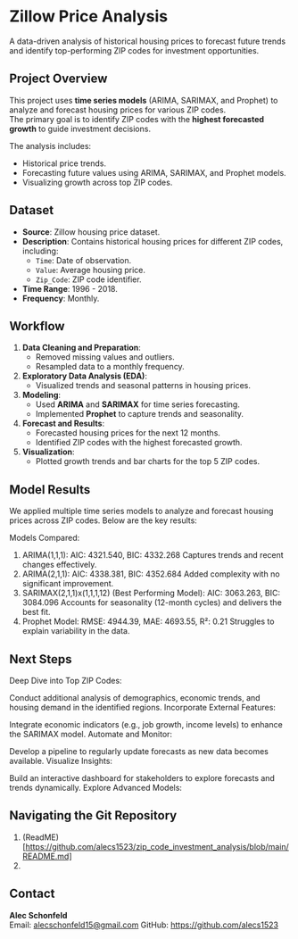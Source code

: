 # Zillow Price Analysis
A data-driven analysis of historical housing prices to forecast future trends and identify top-performing ZIP codes for investment opportunities.

## Project Overview
This project uses **time series models** (ARIMA, SARIMAX, and Prophet) to analyze and forecast housing prices for various ZIP codes.  
The primary goal is to identify ZIP codes with the **highest forecasted growth** to guide investment decisions.

The analysis includes:
- Historical price trends.
- Forecasting future values using ARIMA, SARIMAX, and Prophet models.
- Visualizing growth across top ZIP codes.

## Dataset
- **Source**: Zillow housing price dataset.
- **Description**: Contains historical housing prices for different ZIP codes, including:
   - `Time`: Date of observation.
   - `Value`: Average housing price.
   - `Zip_Code`: ZIP code identifier.
- **Time Range**: 1996 - 2018.
- **Frequency**: Monthly.

## Workflow
1. **Data Cleaning and Preparation**:
   - Removed missing values and outliers.
   - Resampled data to a monthly frequency.
2. **Exploratory Data Analysis (EDA)**:
   - Visualized trends and seasonal patterns in housing prices.
3. **Modeling**:
   - Used **ARIMA** and **SARIMAX** for time series forecasting.
   - Implemented **Prophet** to capture trends and seasonality.
4. **Forecast and Results**:
   - Forecasted housing prices for the next 12 months.
   - Identified ZIP codes with the highest forecasted growth.
5. **Visualization**:
   - Plotted growth trends and bar charts for the top 5 ZIP codes.

## Model Results

We applied multiple time series models to analyze and forecast housing prices across ZIP codes. Below are the key results:

Models Compared:
1. ARIMA(1,1,1):
AIC: 4321.540, BIC: 4332.268
Captures trends and recent changes effectively.
2. ARIMA(2,1,1):
AIC: 4338.381, BIC: 4352.684
Added complexity with no significant improvement.
3. SARIMAX(2,1,1)x(1,1,1,12) (Best Performing Model):
AIC: 3063.263, BIC: 3084.096
Accounts for seasonality (12-month cycles) and delivers the best fit.
4. Prophet Model:
RMSE: 4944.39, MAE: 4693.55, R²: 0.21
Struggles to explain variability in the data.

## Next Steps
Deep Dive into Top ZIP Codes:

Conduct additional analysis of demographics, economic trends, and housing demand in the identified regions.
Incorporate External Features:

Integrate economic indicators (e.g., job growth, income levels) to enhance the SARIMAX model.
Automate and Monitor:

Develop a pipeline to regularly update forecasts as new data becomes available.
Visualize Insights:

Build an interactive dashboard for stakeholders to explore forecasts and trends dynamically.
Explore Advanced Models:

## Navigating the Git Repository 
1. (ReadME) [https://github.com/alecs1523/zip_code_investment_analysis/blob/main/README.md]
2. 



## Contact
**Alec Schonfeld**  
Email: alecschonfeld15@gmail.com
GitHub: https://github.com/alecs1523
